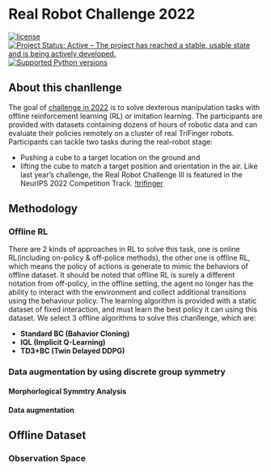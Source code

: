 # Real Robot Challenge 2022 

[![license](https://img.shields.io/badge/license-GPLv2-blue.svg)](https://opensource.org/licenses/GPL-2.0)
[![Project Status: Active – The project has reached a stable, usable state and is being actively developed.](https://www.repostatus.org/badges/latest/active.svg)](https://www.repostatus.org/#active)
[![Supported Python versions](https://img.shields.io/pypi/pyversions/ait-bsc.svg?logo=python&logoColor=FFE873)](https://pypi.org/project/ait-bsc/)

## About this chanllenge
The goal of [challenge in 2022](https://real-robot-challenge.com/) is to solve dexterous manipulation tasks with offline reinforcement learning (RL) or imitation learning. The participants are provided with datasets containing dozens of hours of robotic data and can evaluate their policies remotely on a cluster of real TriFinger robots.
Participants can tackle two tasks during the real-robot stage:
* Pushing a cube to a target location on the ground and
* lifting the cube to match a target position and orientation in the air.
Like last year’s challenge, the Real Robot Challenge III is featured in the NeurIPS 2022 Competition Track.
[!trifinger](trifingerpro_with_cube.jpg)

## Methodology 
### Offline RL 
There are 2 kinds of approaches in RL to solve this task, one is online RL(including on-policy & off-police methods), the other one is offline RL, which means the policy of actions is generate to mimic the behaviors of offline dataset. It should be noted that offline RL is surely a different notation from off-policy, in the offline setting, the agent no longer has the ability to interact with the environment and collect additional transitions using the behaviour policy. The learning algorithm is provided with a static dataset of fixed interaction, and must learn the best policy it can using this dataset.
We select 3 offline algorithms to solve this chanllenge, which are:
* **Standard BC (Bahavior Cloning)**
* **IQL (Implicit Q-Learning)**
* **TD3+BC (Twin Delayed DDPG)**
### Data augmentation by using discrete group symmetry

#### Morphorlogical Symmtry Analysis 

#### Data augmentation




## Offline Dataset
### Observation Space 



 
